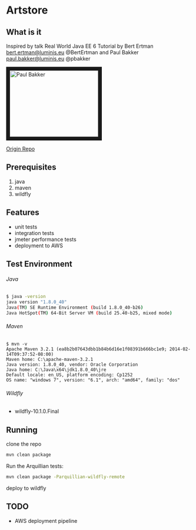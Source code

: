 # Artstore

## What is it
Inspired by talk Real World Java EE 6 Tutorial by
Bert Ertman bert.ertman@luminis.eu @BertErtman and Paul Bakker paul.bakker@luminis.eu @pbakker

<a href="http://www.youtube.com/watch?feature=player_embedded&v=8E3Ry-6xqj4" target="_blank"><img src="http://img.youtube.com/vi/8E3Ry-6xqj4/0.jpg" 
alt="Paul Bakker" width="240" height="180" border="10" /></a>

[Origin Repo](https://github.com/paulbakker/jfokus)

## Prerequisites
1. java
2. maven
3. wildfly

## Features
* unit tests
* integration tests
* jmeter performance tests
* deployment to AWS

## Test Environment

###### Java

```bash
$ java -version
java version "1.8.0_40"
Java(TM) SE Runtime Environment (build 1.8.0_40-b26)
Java HotSpot(TM) 64-Bit Server VM (build 25.40-b25, mixed mode)
```
###### Maven

```
$ mvn -v
Apache Maven 3.2.1 (ea8b2b07643dbb1b84b6d16e1f08391b666bc1e9; 2014-02-14T09:37:52-08:00)
Maven home: C:\apache-maven-3.2.1
Java version: 1.8.0_40, vendor: Oracle Corporation
Java home: C:\Java\x64\jdk1.8.0_40\jre
Default locale: en_US, platform encoding: Cp1252
OS name: "windows 7", version: "6.1", arch: "amd64", family: "dos"

```

###### Wildfly
* wildfly-10.1.0.Final


## Running
clone the repo

```bash
mvn clean package
```

Run the Arquillian tests:

```bash
mvn clean package -Parquillian-wildfly-remote
```

deploy to wildfly

## TODO
* AWS deployment pipeline
